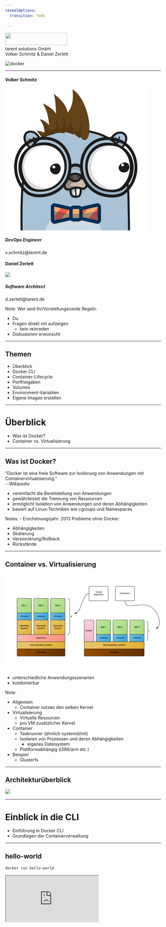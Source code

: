 ```yaml
---
revealOptions:
  transition: fade

---
```


<div id="header-footer">
  <p class="slide-footer"><img src="images/light.svg" height="40" width="200"><br>tarent solutions GmbH<br>Volker Schmitz & Daniel Zerlett</p>
</div>

![docker](./images/docker_logo.png)

----

<div class="divided">
  <h4>Volker Schmitz</h4>
  <img src="./images/saltyblu.png">
  <h5>DevOps Engineer</h5>
  v.schmitz@tarent.de
</div>

<div class="divided">
  <h4>Daniel Zerlett</h4>
  <img src="./images/b00lduck.png">
  <h5>Software Architect</h5>
  d.zerlett@tarent.de
</div>

Note:
Wer seid Ihr/Vorstellungsrunde
Regeln:

- Du
- Fragen direkt mit aufzeigen
  - kein reinreden
- Diskusionen erwünscht

----

## Themen

- Überblick
- Docker CLI
- Container-Lifecycle
- Portfreigaben
- Volumes
- Environment-Variablen
- Eigene Images erstellen

---

# Überblick

- Was ist Docker?
- Container vs. Virtualisierung

----

## Was ist Docker?

"Docker ist eine freie Software zur Isolierung von Anwendungen mit Containervirtualisierung."<br>--*Wikipedia*

- vereinfacht die Bereitstellung von Anwendungen
- gewährleistet die Trennung von Ressourcen
- ermöglicht Isolation von Anwendungen und deren Abhängigkeiten
- basiert auf Linux-Techniken wie cgroups und Namespaces

Notes: - Erscheinungsjahr: 2013
Probleme ohne Docker:
- Abhängigkeiten
- Skalierung
- Versionierung/Rollback
- Rückstände

----

## Container vs. Virtualisierung

<img src="images/docker-containerized-and-vm-transparent-bg.png"/>

- unterschiedliche Anwendungsszenarien
- kombinierbar

Note:
- Allgemein
  - Container nutzen den selben Kernel
- Virtualisierung
  - Virtuelle Resourcen
  - pro VM zusätzlicher Kernel
- Container
  - Taskrunner (ähnlich systemd/init)
  - Isolieren von Prozessen und deren Abhängigkeiten
    - eigenes Dateisystem
  - Plattformabhängig (i386/arm etc.)
- Beispiel
  - Glusterfs

----

## Architekturüberblick

<img src="images/engine-components-flow.png"/>

---

# Einblick in die CLI

- Einführung in Docker CLI
- Grundlagen der Containerverwaltung

----

## hello-world

```bash
docker run hello-world
```

<iframe src="http://localhost:42000?u=trainer&p=trainer"> <!-- .element: class="fragment" -->

Note:
Erster Gehversuch mit Docker, Docker Umgebung funktioniert.
`docker run [options] IMAGE [COMMAND] [ARG...] [flags]`

----

## Docker CLI

Docker CLI ist ein Kommandozeilen-Tool mit dem sich der Docker-Daemon kontrollieren lässt.

Einfache Anwendungsfälle von Docker CLI:
- Container erstellen
- Container starten
- laufende Container anzeigen
- Container stoppen

Note:
Ziel: Docker CLI Grundlagen verstehen
Systemd-Analogie ansprechen

----

## Docker CLI

```shell
docker run -p 8080:80 wordpress
docker run -d -p 8080:80 wordpress
docker ps
docker logs <containerID>
```

<iframe width="100%" src="http://localhost:42010?u=trainer&p=trainer"> <!-- .element: class="fragment" -->

[Wordpress](http://localhost:8080)

Note:
https://hub.docker.com/_/wordpress/
Ziel ist es zu erkennen, wie einfach die Instalation ist.

----

### Docker API


```shell
curl --unix-socket /var/run/docker.sock http/containers/json
```

<iframe width="100%" src="http://localhost:42011?u=trainer&p=trainer"> <!-- .element: class="fragment" -->

----

## Übung gitea

- Starte "gitea" vom Docker-Image "gitea/gitea" im Hintergund
- Exponiere den Container-Port 3000 auf den Host-Port 3000
- Zeige alle laufenden Docker-Prozesse an
- Erkenne, ob der Port 3000 auf Port 3000 exponiert ist
- Betrachte die Log-Ausgabe des gitea-Containers in Echtzeit

Note:
Bonus bonus: Gibt es noch andere Ports im gitea-Container, die nicht exponiert sind? Wenn ja, exponiere auch diesen Port!

----

## Übung gitea

```shell
docker run -d -p 3000:3000 gitea/gitea
docker ps
docker logs <containerID>
```

<iframe width="100%" src="http://localhost:42020?u=trainer&p=trainer"> <!-- .element: class="fragment" -->

Note:
```shell
docker logs -f <containerID>

```
----

## Zusammenfassung

- Erstellen eines Containers mit exponiertem Port
  - `docker run`
- Containerübersicht
  - `docker ps`
- Ausgabe von Logs
  - `docker logs`
- Docker CLI Hilfe
  - `docker help`
  - `docker help <subcommand>`

---

# Container-Lifecycle

- Überblick der Containerzustände
- Wechseln zwischen Containerzuständen
- Restart-Policies

----

## Container-Lifecycle

<img src="images/simple_lifecycle.svg"/>

Note:
docker ps -a
docker stop
docker rm

----

## Übung Lifecycle

- Alle laufenden Container sollen beendet und gelöscht werden.
- Wie stelle ich fest, dass alle Container gelöscht sind?

<iframe width="100%" src="http://localhost:42030?u=trainer&p=trainer"> <!-- .element: class="fragment" -->

----

## Restart Policies

- no
- always
- on-failure
- unless-stopped

```shell
  docker run --restart=always alpine /bin/false
```

<iframe class=small width="100%" src="http://localhost:42031?u=trainer&p=trainer"> <!-- .element: class="fragment" -->

----

## Zusammenfassung

<img src="images/simple_lifecycle.svg"/>

Note:

- Docker Status übersicht und Lifecycle
  - Created
    - Container ist erstellt aber nicht gestartet
  - Running
    - Container ist gestartet
  - Stopped
    - Container ist noch vorhanden aber gestoppt
  - Paused
    - Container ist angehalten
  - Deleted
    - Container ist gelöscht

---

# Ports & Volumes

- Einblick in Portfreigaben
- Einblick in Volumes
  - Typen
  - Berechtigungen

----

## Einblick Portfreigaben

Docker kann Container Ports an Hostports binden (exponieren).

```shell
docker run -d -p 8081:80 wordpress
docker run -d -p 80 wordpress
docker run -d -p 8082:80 -p 443:8443
docker ps
```

<iframe width="100%" src="http://localhost:42040?u=trainer&p=trainer"> <!-- .element: class="fragment" -->

Note:
Zwei unterschiedliche Container, binden auf zwei unterschiedlichen Ports.
Random-Ports erklären
Multiple Ports für einen Conainer
Port Ranges 8000-9000:8000:9000

----

## Einblick Volumes

Docker kann Containerverzeichnisse mit lokalen Verzeichnissen verbinden ("volume mount").

- Volumetypen
  - anonymous
    - `docker run -v /path/in/container ...`
  - named
    - `docker volume create somevolumename`
    - `docker run -v name:/path/in/container ...`
  - host
    - `docker run -v /path/on/host:/path/in/container ...`

----

## Demo Host-Volume

```shell
docker run -v /root/examples/nginx/:/usr/share/nginx/html:ro -d nginx
```

<iframe width="100%" src="http://localhost:42050?u=trainer&p=trainer"> <!-- .element: class="fragment" -->

----

### Docker Volumes Detail

- Jedes lokale Verzeichnis kann in Container gemounted werden
  - Lesen von Configs <!-- .element: class="fragment" -->
  - Generierten output vom Container persistieren <!-- .element: class="fragment" -->
- Standard: read/write (rw) <!-- .element: class="fragment" -->
  - docker run -v /local/folder:/container/folder imageName <!-- .element: class="fragment" -->
  - docker run -v /local/folder:/container/folder:rw imageName <!-- .element: class="fragment" -->
- Read only (ro) <!-- .element: class="fragment" -->
  - docker run -v /local/folder:/container/folder:ro imageName <!-- .element: class="fragment" -->

----

## Übung Volumes & Ports

- Starte gitea mit folgenden Optionen:
  - Persistenz der Git-Konfiguration (Container-Pfad /data)
  - Exponiere das Webinterface
    - Containerport 3000 auf lokalen Port 3000
  - Exponiere SSH
    - Containerport 22 auf lokalen Port 3022
- Richte gitea über das Webinterface ein (http://localhost:3000)
  - Default-Settings lassen
- Container stoppen und löschen
  - Bonus: Gibt es einen Befehl der Stoppen und Löschen vereint?
- Container mit den selben Optionen wieder erstellen
- Was passiert mit der Konfiguration und den Nutzdaten von gitea?

----

## Übung Volumes & Ports

<iframe width="100%" src="http://localhost:42060?u=trainer&p=trainer"> <!-- .element: class="fragment" -->

Note:
docker run -v /root/examples/gitea/data:/data -p 3000:3000 -p 22:3022 -d gitea/gitea
docker stop `containterid`
docker rm `containerid`
docker rm -f `containerid`

----

## Zusammenfassung

- Exponieren von beliebigen Ports
  - Random Ports
  - Fixed Ports
  - Port Ranges
- Einbinden von Volumes
  - Volumetypen
  - Schreibberechtigung (ro/rw)
- Stoppen und löschen von Containern
  - docker stop
  - docker rm [-f]

Note:
docker run -p 3000:3000 -p 3022:22 -v $(pwd)/giteatest:/data gitea/gitea

---

# Umgebungsvariablen

- Benutzen von Umgebungsvariablen
- Funktion von Umgebungsvariablen

----

## Einblick Umgebungsvariablen

```shell
docker run -d \
           -e MYSQL_ROOT_PASSWORD=supersicher \
           -e MYSQL_USER=wordpress \
           -e MYSQL_PASSWORD=wordpress \
           -e MYSQL_DATABASE=wordpress \
           -v $(pwd)/mariadb-data:/var/lib/mysql \
           --name wordpress-database \
           mariadb

docker inspect wordpress-database
```

Note:
Beispiel environment Variablen an MariaDB zeigen.

----

## Übung PostgresDB starten

- Starte einen [postgreSQL](https://hub.docker.com/_/postgres/) Docker-Container mit:
  - einer automatisch erstellten Datenbank mit dediziertem Benutzeraccount
  - Umgebungsvariablen
    - POSTGRES_USER, POSTGRES_PASSWORD, POSTGRES_DB
- Sorge dafür, dass das Datenverzeichnis lokal gemapped ist.
  - /var/lib/postgresql/data) auf ein lokales - $(pwd)/volumes/db

<iframe class=small width="100%" src="http://localhost:4207?u=trainer&p=trainer"> <!-- .element: class="fragment" -->

Note:
docker run -d \
--name=gitea-database \
-e POSTGRES_USER=gitea \
-e POSTGRES_PASSWORD=gitea \
-e POSTGRES_DB=gitea \
-v $(pwd)/postgesql-data:/var/lib/postgresql/data \
postgres

----

## Zusammenfassung

- Containernamen
  - `docker run --name ...`
- Environment-Variablen an Container übergeben (-e)
- `docker inspect`

---

# Kommunikation zwischen Containern

- Netzwerkzugriff zwischen Containern
- Docker DNS

----

## Container verknüpfen

```shell
docker run -d --name wordpress-database
           -e MYSQL_ROOT_PASSWORD=supersicher \
           -v /root/examples/mariadb/data:/var/lib/mysql \
           mariadb
docker run -d --link=wordpress-database -p 8080:80 wordpress
```

<iframe width="100%" src="http://localhost:42080?u=trainer&p=trainer"> <!-- .element: class="fragment" -->

Note:
/examples/wordpress.sh benutzen!
Nicht der beste Weg, nur zur Demonstration
Wordpress-Container starten, mit mysql verknüpfen
Ziel: Interne Kommunikation zwischen Containern
docker run --link=wordpress-database -e WORDPRESS_DB_HOST=wordpress-database -e WORDPRESS_DB_USER=wordpress -e WORDPRESS_DB_PASSWORD=wordpress -e WORDPRESS_DB_NAME=wordpress wordpress

----

## Übung: Gitea mit PostgreSQL

- Stoppe deinen Gitea-Container
- Leere das Gitea-Datenverzeichnis (Volume)
- Starte deinen Gitea-Container
- Gitea soll seine Konfiguration in einer PostgreSQL speichern
- Benutze dafür die zuvor erstellte Datenbank

<iframe class="small" src="http://localhost:4209?u=trainer&p=trainer"> <!-- .element: class="fragment" -->

Note:
docker run -d --name=gitea-database -e POSTGRES_USER=gitea -e POSTGRES_PASSWORD=gitea -e POSTGRES_DB=gitea -v /root/examples/gitea/psql/data:/var/lib/postgresql/data postgres
docker run -d -p 3000:3000 -v /root/examples/gitea/data:/data -p 3000:3000 -p 3022:22 --link=gitea-database gitea/gitea

----

## Kommunikation über Sockets

```bash
docker run -d -p 9000:9000 \
  -v "/var/run/docker.sock:/var/run/docker.sock" \
  portainer/portainer
```

<iframe src="http://localhost:4210?u=trainer&p=trainer"> <!-- .element: class="fragment" -->

----

## Zusammenfassung

Verbinden von Containern

- --link
- Namensauflösung per Docker DNS
- Kommunikation mit Sockets

---

# Container und Images

- Begriffsklärung
- Unterschiede

----

## Definition Container / Images

Ein Container ist die aktive Instanz aus einem Image und kann zur Laufzeit verändert werden.
Ein Image ist nicht **lauffähig** und es ist ein *"Speicherabbild"* eines Containers.


Ein Image besteht aus mehreren unveränderlichen Layern.
Ein Image kann verändert werden indem ein oder mehrere Layer hinzugefügt werden.

----

## Container und Images

```shell
docker run -it ubuntu bash
  >> apt-get update
  >> apt-get install -y git
  >> exit
docker run -it ubuntu git --version
docker commit <containerid>
```

<iframe width="100%" src="http://localhost:42110?u=trainer&p=trainer"> <!-- .element: class="fragment" -->

Note:
Was ist ein Image und was ist ein Container
Beispiel: git commit

- docker run -it ubuntu -> apt-get update; apt-get install git -y; exit
- docker run -it ubuntu git --version

Das Selbe nochmal mit commit

- docker image ls

----

## Zusammenfassung

- Unterschied Container und Images
- `docker commit`
  - Erstellen eines Images aus einem Container
- `docker images`
  - Anzeigen von Images

---

# Docker Hub & Registry

- `docker pull`
- Docker Hub
- Tags und Versionierung

Note:

- docker pull
  - Dient zum herunterladen von Images
  - Default regirsty ist docker Hub
  - Tags dienen zur Versionierung
  - Tags dienen auch zur identifizierung der Container Registry
    - default docker hub

----

## Docker Tags

```bash
docker pull nginx
docker pull nginx:latest
docker pull nginx:alpine
docker images
```

<iframe width="100%" src="http://localhost:42120?u=trainer&p=trainer"> <!-- .element: class="fragment" -->

Note:
Wie lade ich Images herunter?

----

## Docker Hub

https://hub.docker.com/
<br>
https://hub.docker.com/_/nginx

Notes:
Öffentliche, offizielle Docker-Registry
Kostenloser Account
Alle tags sichtbar
Doku zu Images
Dockerfiles können (meist) eingesehen werden (link zu Github)

----

## Docker Registry

- Eigene Registry erstellen
  - https://hub.docker.com/_/registry
- Docker Tag verweist auf die Registry
- `docker push`

<iframe width="100%" src="http://localhost:42130?u=trainer&p=trainer"> <!-- .element: class="fragment" -->

Note:

- Pullen eines containers
- docker run -d -p 5000:5000 --restart always registry:2
- docker pull nginx
- docker tag nginx localhost:5000/nginx
- docker push localhost:5000/nginx

----

## Zusammenfassung

- [hub.docker.cok](https://hub.docker.com)
- Eigene Registries
  - pushen in nicht standard *registry*
- Versionierung über Tags

---

# Images erstellen

- Image mit dem CLI erstellen
- Image aus Dockerfile erstellen
- Tags und Versionierung

----

## Image mit dem CLI erstellen

Beispiel: nginx mit eigener index.html

```bash
# bash im nginx Container starten
docker run --name mynginx-container -d -p 8089:80 nginx
docker exec -it mynginx-container bash
# im Container
echo "<h1>Hello World</h1>" > /usr/share/nginx/html/index.html
exit

# Neues Image mit Änderungen erstellen
docker commit mynginx-container mynginx-image
```

<iframe class=small width="100%" src="http://localhost:4214?u=trainer&p=trainer"> <!-- .element: class="fragment" -->

Note:
Docker commit erklären mit Überleitung zu Dockerfile

----

## Image aus Dockerfile erstellen

```shell
# Dockerfile
FROM nginx
RUN echo "<h1>Hello World from Dockerfile</h1>" > \
    /usr/share/nginx/html/index.html
```

```bash
# Image bauen
docker build -t mynginx-image:2 .
# Container aus Image (mit CLI erstellt) starten
docker run -d -p 8081:80 mynginx-image
# Container aus Image (mit Dockerfile erstellt) starten
docker run -d -p 8082:80 mynginx-image:2
```

<iframe class=small width="100%" src="http://localhost:4215?u=trainer&p=trainer"> <!-- .element: class="fragment" -->

----

## Übung

- Baue ein Docker-Image mit tag mynginx, das auf nginx basiert
- Baue einen zweiten nginx container der den "COPY"-Befehl nutzt.
- Tagge den Container als mynginx in Version 2
- Bonus: Nutze Nginx mit alpine anstatt ubuntu
- Bonus: Vergleiche die Imagegrößen

https://hub.docker.com/_/nginx

<iframe class=small width="100%" src="http://localhost:4216?u=trainer&p=trainer"> <!-- .element: class="fragment" -->

Note:
https://en.wikipedia.org/wiki/Tantrum

----

## Docker Base Images

- scratch
  - Ur-Image aller Images
  - Leeres Image
- alpine
  - full featured
  - ca. 4.5MB
- debian, ubuntu, centos, etc.
  - im Prinzip wie *alpine*
  - ca 100MB(!) groß
  - viele unnötige Pakete

Note:
Alpine ist der bevorzugte, da er wesentlich kleiner ist als alle anderen.

----

### Zusammenfassung

- Dockerfile
  - FROM
  - COPY
  - RUN
- Docker CLI
  - docker build -t tag:version .
  - docker commit image tag:version
- Docker Hub
- Docker Base images

---

# Entrypoint vs. CMD

- Entrypoint definition
- Command definition
- Unterschiede
- Best Practice

----

## Entrypoint

- Entrypoint definiert den Einstiegspunkt des Images:
  - Executable
  - dessen Parameter
- Exec Syntax im Dockerfile
  - *Keyword*: **ENTRYPOINT**

```dockerfile
# Exec-Form
ENTRYPOINT ["executable", "param1", "param2"]
ENTRYPOINT [ "sh", "-c", "echo $HOME" ]

# Shell-Form (nicht zu Empfehlen)
ENTRYPOINT "echo $HOME"
```

Note:
Using this syntax, Docker will not use a command shell, which means that normal shell processing does not happen. If you need shell processing features, then you can start the JSON array with the shell command.

----

## Command (CMD)

- CMD kann den Einstiegspunkt in das Image definieren.
- Gibt es einen *ENTRYPOINT*
  - CMD wird an *ENTRYPOINT* angehangen
- Gibt es **keinen** *ENTRYPOINT*
  - Dann verhält sich **CMD** wie **ENTRYPOINT**

```dockerfile
# exec form, this is the preferred form
CMD ["executable","param1","param2"]

# as default parameters to ENTRYPOINT
CMD ["param1","param2"]

# shell form
CMD command param1 param2
```

----

## Entrypoint und Command
<table class="epcmd">
<tr>
  <td>&nbsp;</td>
  <td class="fat">no ENTRYPOINT</td>
  <td class="fat">ENTRYPOINT ["ep_exe", "ep_p1"]</td>
</tr>
<tr>
  <td class="fat">no CMD</td>
  <td style="color: red">illegal</td>
  <td>ep_exe ep_p1</td>
</tr>
<tr>
  <td class="fat">CMD ["cmd_exe", "cmd_p1"]</td>
  <td>cmd_exe cmd_p1</td>
  <td>ep_exe ep_p1 cmd_exe cmd_p1</td>
</tr>
</table>

----

## Docker CLI

Alles hinter dem Image beim Befehl `docker run` überchreibt CMD.
Der Entrypoint ist überschreibbar mit --entrypoint

```bash
# überschreiben des CMD
docker run alpine ls

# überschreiben des Entrypoints (keine Shell Form)
docker run  --entrypoint='/bin/false' alpine
```

----

## Best Practice

Docker schägt vor den Hauptbefehl auf den ENTRYPOINT zu setzen und dessen Parameter als CMD

```dockerfile
ENTRYPOINT [ "java" ]
CMD [ "-jar", "app.jar" ]
```

```bash
docker run myapp -Xms512m -jar app.jar
# java -Xms512m -jar app.jar
```
----

## Zusammenfassung

- Dockerfile
  - ENTRYPOINT
  - CMD
- Unterschiede ENTRYPOINT CMD
- Best Practice

---

# docker-compose

- Einstieg in `docker-compose`
- Generelle Bedienung von *docker-compose*
- Netzwerke in docker-compose

----

## Was ist *docker-compose*

*docker-compose* ist ein Tool zur vereinfachten Abbildung und Verwaltung von Multi-Container Applikationen.

Es ist in Python geschrieben und kommuniziert über die Docker API.

Note:
Example: wordpress mit postgresql
Ziel: beide versionen basiern auf yml syntax
Ziel: Vereinfachung von docker cli

----

## docker-compose Beispiel

```yaml
version: "2.2"
services:
  wordpress:
    image: wordpress
    ports:
      - "8080:80"
  wordpress-database:
    image: mariadb
    environment:
      - MYSQL_ROOT_PASSWORD: supersicher
      - MYSQL_USER: wordpress
      - MYSQL_PASSWORD: wordpress
      - MYSQL_DATABASE: wordpress
    volumes:
      - /root/examples/wordpress/maria/data:/var/lib/mysql
```

----

## docker-compose Befehle

```shell
docker-compose up -d
docker-compose stop
docker-compose rm
```

<iframe width="100%" src="http://localhost:42170?u=trainer&p=trainer"> <!-- .element: class="fragment" -->

----

## Übung

- Stoppe und lösche deine vorrangegangen Container ohne Nutzdatenverlust.
- Erstelle eine docker-compose.yml in der [gitea](https://hub.docker.com/r/gitea/gitea/) und mariadb als Services beschrieben sind.
  - Stelle sicher das alle Volumes und Ports erhalten bleiben.
- Lagere das Daten-Verzeichnis von gitea auf deinen Computer aus.

----

## Zusamenfassung

- *docker-compose* Files
- *docker-compose* CLI
  - up
  - stop
  - rm
  - logs

---

# Image-Layer

- Was sind Layer?
- Dockerfile im Bezug auf Layer

----

## Was sind Layer?

- Layer sind unveränderliche Schichten eines Images
- Jede Anweisung in einem Dockerfile erzeugt einen neuen Layer

----

## Dockerfile Layer

```Dockerfile
FROM golang:alpine3.7
RUN apk update
RUN apk add --no-cache git
WORKDIR /project
RUN git clone https://github.com/jmhobbs/terminal-parrot
WORKDIR /project/terminal-parrot
RUN CGO_ENABLED=0 GOOS=linux go build -a -ldflags '-extldflags "-static"' -o /parrot parrot.go data.go draw.go
ENTRYPOINT ["/parrot"]
```

- EXPOSE
- USER
- ENV
- RUN

Note:
 - https://github.com/jmhobbs/terminal-parrot/blob/master/Dockerfile

----

## Übung

Optimiere das Dockerfile und optimiere die Layer.
Wo ist der Unterschied zwischen:

```shell
RUN apt-get update \
    && apt-get install -y nginx \
    && apt-get clean
```

```shell
RUN apt-get update
RUN apt-get install -y nginx
RUN apt-get clean
```

----

## Zusammenfassung

- Dockerfile Layer
- Jeder "Dockerfile Layer bildet einen Layer"
- Optimierung

----

## Advanced Layer

- COPY vs ADD
- WORKDIR
- ENTRYPOINT vs CMD
  - ENTRYPOINT nicht überschreibbar
- HEALTHCHECK

----

# Multi-Stage-Builds

----

## Beispiel

```Dockerfile
FROM golang:alpine3.7 AS builder
WORKDIR /project
COPY *.go ./
RUN apk update && apk add --no-cache git
RUN go get github.com/nsf/termbox-go
RUN CGO_ENABLED=0 GOOS=linux go build -a -ldflags '-extldflags "-static"' -o parrot parrot.go data.go draw.go

FROM scratch
COPY --from=builder /project/parrot /parrot
ENTRYPOINT ["/parrot"]
```

----

## Beispiel

<iframe width="100%" src="http://localhost:42170?u=trainer&p=trainer"> <!-- .element: class="fragment" -->

----

## Zusammenfassung Layer, Praxisbeispiel

- Dockerfiles vergleichen
- Layer vergleichen
- Imagegrößen vergleichen

---

# Docker bis Produktion

Beispiel an rocket.chat

----

## Bestandsaufnahme

- https://rocket.chat/docs/installation/docker-containers/
  - Securing the server
    - Firewall basics (skipped)
  - Securing the server
    - fail2ban (skipped)
  - Install docker-compose (skipped)
  - Editing the Host-File (skipped)
  - Installing NGINX & SSL certificate (skipped)
  - Create docker-compose
  - Automatic Startup & Crash Recovery
  - Reboot and Check

Note:
- ist das so okay?
- kann man etwas ändern?

----

## Vorgehen und Ziele

- Docker-Compose
  - Rocket.Chat ans laufen bekommen
    - Persistenz (Volumes)
- SSL mit traefik/dynamisches routing
  - mehrere compose-Files
  - Docker Netzwerke
- Docker Security
  - Eigenes Image bauen
- Auflösung von Abhänihgkeiten
  - Hinzufügen von Health-Checks
- Backup and Recovery

---

# Docker Netzwerke

----

## Docker Netzwerke CLI

<iframe src="http://localhost:42180?u=trainer&p=trainer"> <!-- .element: class="fragment" -->

Note:

- docker network ls
- docker-compose naming (netzwerke und container)
- docker-compose -p
- docker network rm
- Unterschied docker-compose stop/down

----

## Übung

- Füge der docker-compose.yml von Rocket.Chat ein "separates" Netzwerk hinzu!

----

## Zusammenfassung

- Docker CLI *network*
- Verständnis von Docker-Netzwerken

---

# Docker Healthcheck

Liefert den aktuellen Health-Status des Containers.

----

## Status

- Healthy
- Unhealthy
- Starting

Dafür kann man jeden Befehl nehmen der im Container ausführbar ist, dieser muss 0 oder 1 zurückgeben (exit code).

Note:
Warum braucht man das?
Hauptsächlich für Orchestrierung.

----

## Beispiel

Im Dockerfile:

```DOCKERFILE
HEALTHCHECK --interval=5m --timeout=3s \
  CMD curl -f http://localhost/ || exit 1
```

In Compose:

```yaml
healthcheck:
  test: ["CMD", "curl", "-f", "http://localhost"]
  interval: 1m30s
  timeout: 10s
  retries: 3
  start_period: 40s
```

----

## Übung

Baut in rocket.chat sowie in die MongoDB valide Health-Checks ein.
Nutzt dafür das docker-compose-File.

----

## Zusammenfassung

Docker Healthcheck über Dockerfile und docker-compose-File

---

# Traefik

----

## Was is traefik?

<img src="images/traefik.svg"/>

----

## Traefik als Reverse-Proxy

```yaml
proxy:
  image: traefik # The official Traefik docker image
  command: --api --docker # Enables the web UI and tells Traefik to listen to docker
  ports:
    - "80:80"     # The HTTP port
    - "443:443" # The HTTPS port
    - "8080:8080" # The Web UI (enabled by --api)
  volumes:
    - /var/run/docker.sock:/var/run/docker.sock # So that Traefik can listen to the Docker events
```

----

## Dynamisches Routing über Treafik

```yaml
  whoami:
    image: containous/whoami # A container that exposes an API to show its IP address
    labels:
      - "traefik.frontend.rule=Host:whoami.docker.localhost"
```

```shell
curl -H Host:whoami.docker.localhost http://127.0.0.1
```

Note:

- traefik.backend=blog
- traefik.frontend.rule=Host:blog.example.com
- traefik.docker.network=proxy
- traefik.port=80

----

## Übung

Baut eine Docker Compose mit traefik und routet rocket.chat über diesen.

<iframe src="http://localhost:42190?u=trainer&p=trainer"> <!-- .element: class="fragment" -->

----

## Traefik SSL mit Let's Encrypt

- ACME

---

# Backup

- mongodb
- Volumes

----

# Backup

<iframe src="http://localhost:42200?u=trainer&p=trainer"> <!-- .element: class="fragment" -->

---

# Monitoring

- Grafana
- Telegraf
- InfluxDB

----

# Monitoring

<iframe src="http://localhost:42210?u=trainer&p=trainer"> <!-- .element: class="fragment" -->

---

# ENDE PRAXISTEIL

---

# Best practice

- Konfiguration über Umgebungsvariablen
- Logging über STDOUT
  - Filebeat JSONLOG
- Nur ein Prozess
- Exit Codes (SIGTERM usw)

----

## Übung

- start.sh
  - mit debug help etc
- ENTRYPOINT auf start.sh
- reagiert auf SIGTERM oder definiert ein STOPSIGNAL
- Sinnvolle(tm) Exit-Codes
 (siehe --init)
- Nutze die Health Resource im HEALTHCHECK

---

# Security

- Docker User Space
- Dies kann man Reglementieren
- Angreifbare - libaries im Container/Image
- Docker Hub Security Scan
- Docker User Space

----

## User Space

- Docker läuft als root
- Container laufen Default als root
- Kein standard Zugriff auf das Host Netz

----

## Was tun?

- Dockerfile
  - USER
DockerCLI
  - *--user*

---

# Docker Daemon

- Configuration von Netzwerken
- Configuration des Logging Drivers

----

## Netzwerkconfiguration

```json
{
  "bip": "10.60.3.1/24",
  "default-address-pools":
  [
    {
      "scope":"local",
      "base":"10.60.0.0/16",
      "size":24
    },
    {
      "scope":"global",
      "base":"10.61.0.0/16",
      "size":24
    }
  ]
}
```

----

## Logging Configuration

```json
{
  "log-driver": "json-file",
  "log-opts": {
    "max-size": "10m",
    "max-file": "3"
  }
}
```

Note:
docker run --log-driver json-file --log-opt max-size=10m alpine echo hello world

---

# Orchestrierung mit Swarm

----

## Initialisieren

- docker swarm init

----

## Erweitern

- docker join

----

## Swarm CLI

Alles anders aber doch irgendwie gleich.

- docker stack
- docker service

----

## Skalierung und Redundanz

- Storage
  - NFS, GlusterFS
- Datenbanken
  - Cluster

---

# Ende
